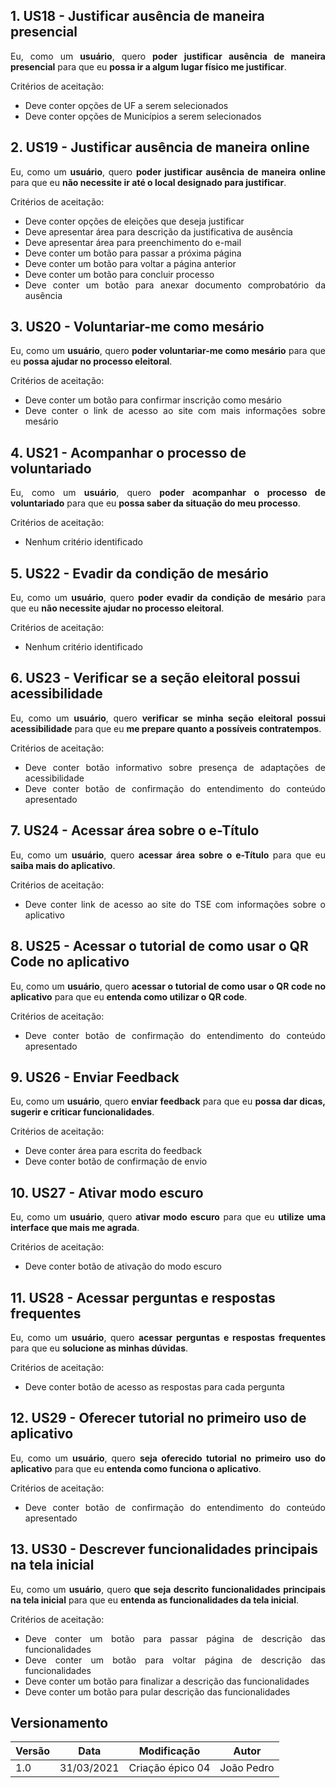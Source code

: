 ## 1. US18 - Justificar ausência de maneira presencial

<div style="text-align: justify">
Eu, como um <b>usuário</b>, quero <b>poder justificar ausência de maneira presencial</b> para que eu <b>possa ir a algum lugar físico me justificar</b>.
</div>

Critérios de aceitação:

- <div style="text-align: justify">Deve conter opções de UF a serem selecionados</div>
- <div style="text-align: justify">Deve conter opções de Municípios a serem selecionados</div>

## 2. US19 - Justificar ausência de maneira online

<div style="text-align: justify">
Eu, como um <b>usuário</b>, quero <b>poder justificar ausência de maneira online</b> para que eu <b>não necessite ir até o local designado para justificar</b>.
</div>

Critérios de aceitação:

- <div style="text-align: justify">Deve conter opções de eleições que deseja justificar</div>
- <div style="text-align: justify">Deve apresentar área para descrição da justificativa de ausência</div>
- <div style="text-align: justify">Deve apresentar área para preenchimento do e-mail</div>
- <div style="text-align: justify">Deve conter um botão para passar a próxima página</div>
- <div style="text-align: justify">Deve conter um botão para voltar a página anterior</div>
- <div style="text-align: justify">Deve conter um botão para concluir processo</div>
- <div style="text-align: justify">Deve conter um botão para anexar documento comprobatório da ausência</div>

## 3. US20 - Voluntariar-me como mesário

<div style="text-align: justify">
Eu, como um <b>usuário</b>, quero <b>poder voluntariar-me como mesário</b> para que eu <b>possa ajudar no processo eleitoral</b>.
</div>

Critérios de aceitação:

- <div style="text-align: justify">Deve conter um botão para confirmar inscrição como mesário</div>
- <div style="text-align: justify">Deve conter o link de acesso ao site com mais informações sobre mesário</div>

## 4. US21 - Acompanhar o processo de voluntariado

<div style="text-align: justify">
Eu, como um <b>usuário</b>, quero <b>poder acompanhar o processo de voluntariado</b> para que eu <b>possa saber da situação do meu processo</b>.
</div>

Critérios de aceitação:

- Nenhum critério identificado

## 5. US22 - Evadir da condição de mesário

<div style="text-align: justify">
Eu, como um <b>usuário</b>, quero <b>poder evadir da condição de mesário</b> para que eu <b>não necessite ajudar no processo eleitoral</b>.
</div>

Critérios de aceitação:

- Nenhum critério identificado

## 6. US23 - Verificar se a seção eleitoral possui acessibilidade

<div style="text-align: justify">
Eu, como um <b>usuário</b>, quero <b>verificar se minha seção eleitoral possui acessibilidade</b> para que eu <b>me prepare quanto a possíveis contratempos</b>.
</div>

Critérios de aceitação:

- <div style="text-align: justify">Deve conter botão informativo sobre presença de adaptações de acessibilidade</div>
- <div style="text-align: justify">Deve conter botão de confirmação do entendimento do conteúdo apresentado</div>

## 7. US24 - Acessar área sobre o e-Título

<div style="text-align: justify">
Eu, como um <b>usuário</b>, quero <b>acessar área sobre o e-Título</b> para que eu <b>saiba mais do aplicativo</b>.
</div>

Critérios de aceitação:

- <div style="text-align: justify">Deve conter link de acesso ao site do TSE com informações sobre o aplicativo</div>

## 8. US25 - Acessar o tutorial de como usar o QR Code no aplicativo

<div style="text-align: justify">
Eu, como um <b>usuário</b>, quero <b>acessar o tutorial de como usar o QR code no aplicativo</b> para que eu <b>entenda como utilizar o QR code</b>.
</div>

Critérios de aceitação:

- <div style="text-align: justify">Deve conter botão de confirmação do entendimento do conteúdo apresentado</div>

## 9. US26 - Enviar Feedback

<div style="text-align: justify">
Eu, como um <b>usuário</b>, quero <b>enviar feedback</b> para que eu <b>possa dar dicas, sugerir e criticar funcionalidades</b>.
</div>

Critérios de aceitação:

- <div style="text-align: justify">Deve conter área para escrita do feedback</div>
- <div style="text-align: justify">Deve conter botão de confirmação de envio</div>

## 10. US27 - Ativar modo escuro

<div style="text-align: justify">
Eu, como um <b>usuário</b>, quero <b>ativar modo escuro</b> para que eu <b>utilize uma interface que mais me agrada</b>.
</div>

Critérios de aceitação:

- <div style="text-align: justify">Deve conter botão de ativação do modo escuro</div>

## 11. US28 - Acessar perguntas e respostas frequentes

<div style="text-align: justify">
Eu, como um <b>usuário</b>, quero <b>acessar perguntas e respostas frequentes</b> para que eu <b>solucione as minhas dúvidas</b>.
</div>

Critérios de aceitação:

- <div style="text-align: justify">Deve conter botão de acesso as respostas para cada pergunta</div>

## 12. US29 - Oferecer tutorial no primeiro uso de aplicativo

<div style="text-align: justify">
Eu, como um <b>usuário</b>, quero <b>seja oferecido tutorial no primeiro uso do aplicativo</b> para que eu <b>entenda como funciona o aplicativo</b>.
</div>

Critérios de aceitação:

- <div style="text-align: justify">Deve conter botão de confirmação do entendimento do conteúdo apresentado</div>

## 13. US30 - Descrever funcionalidades principais na tela inicial

<div style="text-align: justify">
Eu, como um <b>usuário</b>, quero <b>que seja descrito funcionalidades principais na tela inicial</b> para que eu <b>entenda as funcionalidades da tela inicial</b>.
</div>

Critérios de aceitação:

- <div style="text-align: justify">Deve conter um botão para passar página de descrição das funcionalidades</div>
- <div style="text-align: justify">Deve conter um botão para voltar página de descrição das funcionalidades</div>
- <div style="text-align: justify">Deve conter um botão para finalizar a descrição das funcionalidades</div>
- <div style="text-align: justify">Deve conter um botão para pular descrição das funcionalidades</div>

## Versionamento
| Versão | Data | Modificação | Autor |
|--|--|--|--|
| 1.0 | 31/03/2021 | Criação épico 04 | João Pedro |